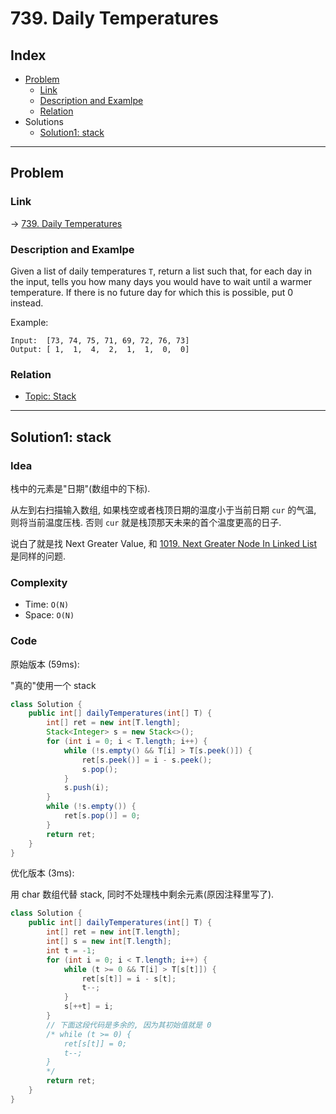 # 739. Daily Temperatures

## Index

- [Problem](#problem)
  - [Link](#Link)
  - [Description and Examlpe](#description-and-examlpe)
  - [Relation](#relation)
- Solutions
  - [Solution1: stack](#solution1-stack)

----

## Problem

### Link

-> [739. Daily Temperatures][1]

### Description and Examlpe

Given a list of daily temperatures `T`, return a list such that, for each day in the input, tells you how many days you would have to wait until a warmer temperature. If there is no future day for which this is possible, put 0 instead.

Example:

```nohighlight
Input:  [73, 74, 75, 71, 69, 72, 76, 73]
Output: [ 1,  1,  4,  2,  1,  1,  0,  0]
```

### Relation

- [Topic: Stack][2]

----

## Solution1: stack

### Idea

栈中的元素是"日期"(数组中的下标).

从左到右扫描输入数组, 如果栈空或者栈顶日期的温度小于当前日期 `cur` 的气温, 则将当前温度压栈. 否则 `cur` 就是栈顶那天未来的首个温度更高的日子.

说白了就是找 Next Greater Value, 和 [1019. Next Greater Node In Linked List][3] 是同样的问题.

### Complexity

- Time: `O(N)`
- Space: `O(N)`

### Code

原始版本 (59ms):

"真的"使用一个 stack

```java
class Solution {
    public int[] dailyTemperatures(int[] T) {
        int[] ret = new int[T.length];
        Stack<Integer> s = new Stack<>();
        for (int i = 0; i < T.length; i++) {
            while (!s.empty() && T[i] > T[s.peek()]) {
                ret[s.peek()] = i - s.peek();
                s.pop();
            }
            s.push(i);
        }
        while (!s.empty()) {
            ret[s.pop()] = 0;
        }
        return ret;
    }
}
```

优化版本 (3ms):

用 char 数组代替 stack, 同时不处理栈中剩余元素(原因注释里写了).

```java
class Solution {
    public int[] dailyTemperatures(int[] T) {
        int[] ret = new int[T.length];
        int[] s = new int[T.length];
        int t = -1;
        for (int i = 0; i < T.length; i++) {
            while (t >= 0 && T[i] > T[s[t]]) {
                ret[s[t]] = i - s[t];
                t--;
            }
            s[++t] = i;
        }
        // 下面这段代码是多余的, 因为其初始值就是 0
        /* while (t >= 0) {
            ret[s[t]] = 0;
            t--;
        }
        */
        return ret;
    }
}
```

[1]: https://leetcode.com/problems/daily-temperatures/
[2]: ../topics/stack.md
[3]: ./1019.next-greater-node-in-linked-list.md

